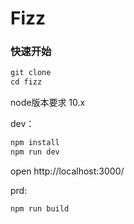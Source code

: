 # Fizz

### 快速开始

```js
git clone
cd fizz
```

node版本要求 10.x

dev：
```js
npm install
npm run dev
```
open http://localhost:3000/

prd:
```js
npm run build
```
